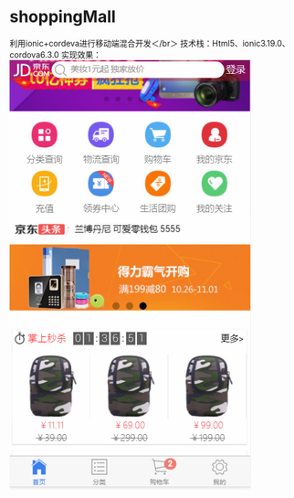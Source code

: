 # shoppingMall
利用ionic+cordeva进行移动端混合开发＜/br＞
技术栈：Html5、ionic3.19.0、cordova6.3.0
实现效果：
![image](https://github.com/wangc1993/shoppingMall/raw/master/实现效果图/首页.png)
